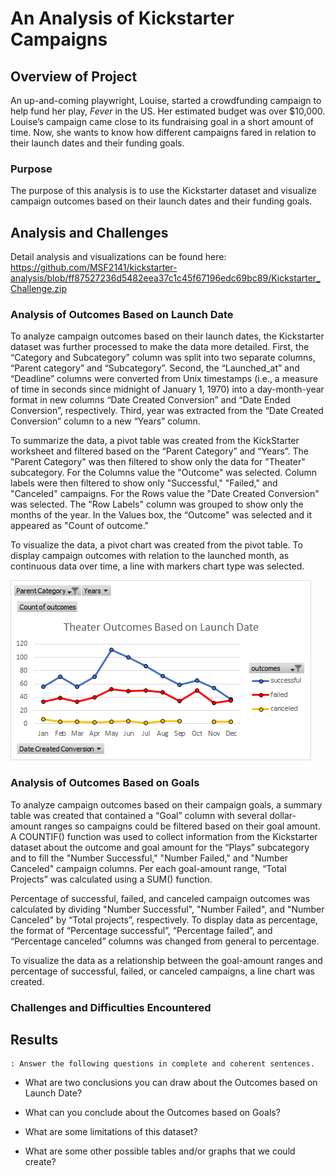 # An Analysis of Kickstarter Campaigns


## **Overview of Project**
An up-and-coming playwright, Louise, started a crowdfunding campaign to help fund her play, *Fever* in the US. Her estimated budget was over $10,000. Louise’s campaign came close to its fundraising goal in a short amount of time. Now, she wants to know how different campaigns fared in relation to their launch dates and their funding goals. 

### Purpose
The purpose of this analysis is to use the Kickstarter dataset and visualize campaign outcomes based on their launch dates and their funding goals. 


## **Analysis and Challenges**
Detail analysis and visualizations can be found here:
https://github.com/MSF2141/kickstarter-analysis/blob/ff87527236d5482eea37c1c45f67196edc69bc89/Kickstarter_Challenge.zip

### Analysis of Outcomes Based on Launch Date
To analyze campaign outcomes based on their launch dates, the Kickstarter dataset was further processed to make the data more detailed. First, the “Category and Subcategory” column was split into two separate columns, “Parent category” and “Subcategory”. Second, the “Launched_at” and “Deadline” columns were converted from Unix timestamps (i.e., a measure of time in seconds since midnight of January 1, 1970) into a day-month-year format in new columns “Date Created Conversion” and “Date Ended Conversion”, respectively. Third, year was extracted from the “Date Created Conversion” column to a new “Years” column.  

To summarize the data, a pivot table was created from the KickStarter worksheet and filtered based on the “Parent Category” and “Years”. The "Parent Category" was then filtered to show only the data for "Theater" subcategory. For the Columns value the "Outcome" was selected. Column labels were then filtered to show only "Successful," "Failed," and "Canceled" campaigns. For the Rows value the "Date Created Conversion" was selected. The "Row Labels" column was grouped to show only the months of the year. In the Values box, the “Outcome" was selected and it appeared as "Count of outcome."	

To visualize the data, a pivot chart was created from the pivot table. To display campaign outcomes with relation to the launched month, as continuous data over time, a line with markers chart type was selected. 

![Outcomes_vs_Goals](https://github.com/MSF2141/kickstarter-analysis/blob/df7d9ee1ade3c2aa7ec4c6beb252f90852bf5cb7/Resources/Theater_Outcomes_vs_Launch.png)

### Analysis of Outcomes Based on Goals
To analyze campaign outcomes based on their campaign goals, a summary table was created that contained a “Goal” column with several dollar-amount ranges so campaigns could be filtered based on their goal amount.  A COUNTIF() function was used to collect information from the Kickstarter dataset about the outcome and goal amount for the “Plays” subcategory and to fill the "Number Successful," "Number Failed," and "Number Canceled" campaign columns. Per each goal-amount range, “Total  Projects” was calculated using a SUM() function.  

Percentage of successful, failed, and canceled campaign outcomes was calculated by dividing "Number Successful", "Number Failed", and "Number Canceled" by “Total projects”, respectively. To display data as percentage, the format of  “Percentage successful”, “Percentage failed”, and “Percentage canceled” columns was changed from general to percentage.

To visualize the data as a relationship between the goal-amount ranges and percentage of successful, failed, or canceled campaigns, a line chart was created.




### Challenges and Difficulties Encountered

## **Results**
    : Answer the following questions in complete and coherent sentences.
       
- What are two conclusions you can draw about the Outcomes based on Launch Date?

- What can you conclude about the Outcomes based on Goals?

- What are some limitations of this dataset?

- What are some other possible tables and/or graphs that we could create?

